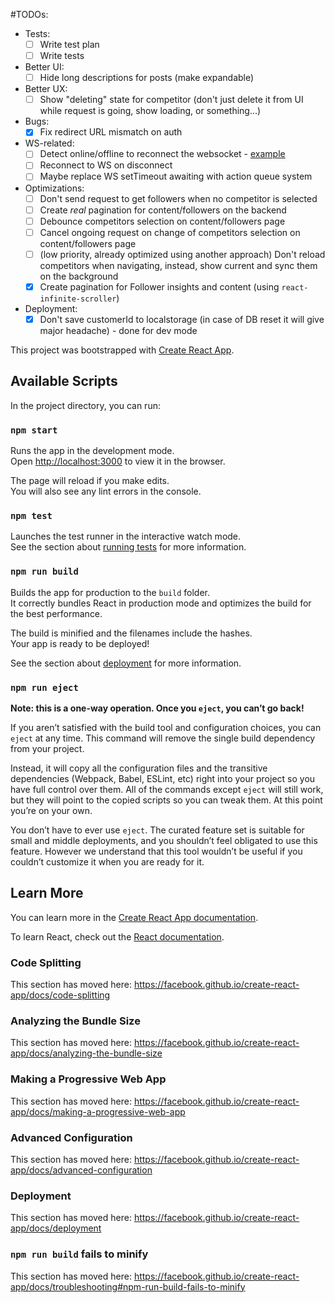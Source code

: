 #TODOs:
- Tests:
    - [ ] Write test plan
    - [ ] Write tests
- Better UI:
    - [ ] Hide long descriptions for posts (make expandable)
- Better UX:
    - [ ] Show "deleting" state for competitor (don't just delete it from UI while request is going, show loading, or something...)
- Bugs:
    - [x] Fix redirect URL mismatch on auth
- WS-related:
    - [ ] Detect online/offline to reconnect the websocket - [example](https://github.com/jsmanifest/ws-online-sync)
    - [ ] Reconnect to WS on disconnect
    - [ ] Maybe replace WS setTimeout awaiting with action queue system 
- Optimizations:
    - [ ] Don't send request to get followers when no competitor is selected
    - [ ] Create *real* pagination for content/followers on the backend
    - [ ] Debounce competitors selection on content/followers page
    - [ ] Cancel ongoing request on change of competitors selection on content/followers page
    - [ ] (low priority, already optimized using another approach) Don't reload competitors when navigating, instead, show current and sync them on the background
    - [x] Create pagination for Follower insights and content (using `react-infinite-scroller`)
- Deployment:
    - [x] Don't save customerId to localstorage (in case of DB reset it will give major headache) - done for dev mode

This project was bootstrapped with [Create React App](https://github.com/facebook/create-react-app).

## Available Scripts

In the project directory, you can run:

### `npm start`

Runs the app in the development mode.<br>
Open [http://localhost:3000](http://localhost:3000) to view it in the browser.

The page will reload if you make edits.<br>
You will also see any lint errors in the console.

### `npm test`

Launches the test runner in the interactive watch mode.<br>
See the section about [running tests](https://facebook.github.io/create-react-app/docs/running-tests) for more information.

### `npm run build`

Builds the app for production to the `build` folder.<br>
It correctly bundles React in production mode and optimizes the build for the best performance.

The build is minified and the filenames include the hashes.<br>
Your app is ready to be deployed!

See the section about [deployment](https://facebook.github.io/create-react-app/docs/deployment) for more information.

### `npm run eject`

**Note: this is a one-way operation. Once you `eject`, you can’t go back!**

If you aren’t satisfied with the build tool and configuration choices, you can `eject` at any time. This command will remove the single build dependency from your project.

Instead, it will copy all the configuration files and the transitive dependencies (Webpack, Babel, ESLint, etc) right into your project so you have full control over them. All of the commands except `eject` will still work, but they will point to the copied scripts so you can tweak them. At this point you’re on your own.

You don’t have to ever use `eject`. The curated feature set is suitable for small and middle deployments, and you shouldn’t feel obligated to use this feature. However we understand that this tool wouldn’t be useful if you couldn’t customize it when you are ready for it.

## Learn More

You can learn more in the [Create React App documentation](https://facebook.github.io/create-react-app/docs/getting-started).

To learn React, check out the [React documentation](https://reactjs.org/).

### Code Splitting

This section has moved here: https://facebook.github.io/create-react-app/docs/code-splitting

### Analyzing the Bundle Size

This section has moved here: https://facebook.github.io/create-react-app/docs/analyzing-the-bundle-size

### Making a Progressive Web App

This section has moved here: https://facebook.github.io/create-react-app/docs/making-a-progressive-web-app

### Advanced Configuration

This section has moved here: https://facebook.github.io/create-react-app/docs/advanced-configuration

### Deployment

This section has moved here: https://facebook.github.io/create-react-app/docs/deployment

### `npm run build` fails to minify

This section has moved here: https://facebook.github.io/create-react-app/docs/troubleshooting#npm-run-build-fails-to-minify
